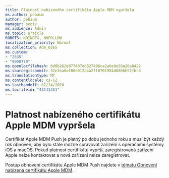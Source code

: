 ```yaml
---
title: Platnost nabízeného certifikátu Apple MDM vypršela
ms.author: pebaum
author: pebaum
manager: scotv
ms.audience: Admin
ms.topic: article
ROBOTS: NOINDEX, NOFOLLOW
localization_priority: Normal
ms.collection: Adm_O365
ms.custom:
- "2635"
- "9000770"
ms.openlocfilehash: 6d0b262e877487ed827496ca2a6e9e58a20a8422
ms.sourcegitcommit: 32e3ea6af00e012a4a2ff0701584d6866b92fbc3
ms.translationtype: MT
ms.contentlocale: cs-CZ
ms.lasthandoff: 07/14/2020
ms.locfileid: "45141351"
---
```

# <a name="your-apple-mdm-push-certificate-has-expired"></a>Platnost nabízeného certifikátu Apple MDM vypršela

Certifikát Apple MDM Push je platný po dobu jednoho roku a musí být každý rok obnoven, aby bylo stále možné spravovat zařízení s operačními systémy iOS a macOS. Pokud platnost certifikátu vyprší, zaregistrovaná zařízení Apple nelze kontaktovat a nová zařízení nelze zaregistrovat.

Postup obnovení certifikátu Apple MDM Push najdete v [tématu Obnovení nabízená certifikátu Apple MDM](https://docs.microsoft.com/intune/apple-mdm-push-certificate-get#renew-apple-mdm-push-certificate).